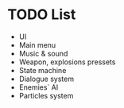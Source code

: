 # TODO List

- UI
- Main menu
- Music & sound
- Weapon, explosions pressets
- State machine
- Dialogue system
- Enemies` AI
- Particles system